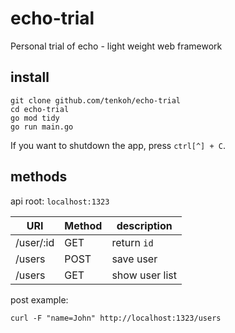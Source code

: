 # echo-trial
Personal trial of echo - light weight web framework

## install
```
git clone github.com/tenkoh/echo-trial
cd echo-trial
go mod tidy
go run main.go
```

If you want to shutdown the app, press `ctrl[^] + C`.

## methods

api root: `localhost:1323`

| URI | Method | description |
| --- | --- | --- |
| /user/:id | GET | return `id` |
| /users | POST | save user |
| /users | GET | show user list |

post example:
```
curl -F "name=John" http://localhost:1323/users
```